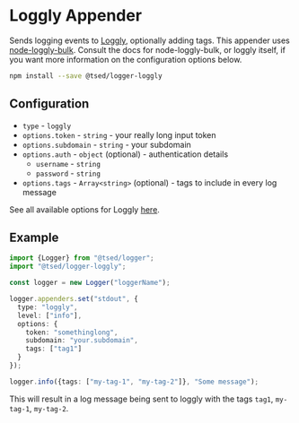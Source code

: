 # Loggly Appender

<Banner src="/loggly.svg" height="150" href="https://www.loggly.com/"></Banner>

Sends logging events to [Loggly](https://www.loggly.com), optionally adding tags.
This appender uses [node-loggly-bulk](https://www.npmjs.com/package/node-loggly-bulk).
Consult the docs for node-loggly-bulk, or loggly itself, if you want more information on the configuration options below.

```bash
npm install --save @tsed/logger-loggly
```

## Configuration

- `type` - `loggly`
- `options.token` - `string` - your really long input token
- `options.subdomain` - `string` - your subdomain
- `options.auth` - `object` (optional) - authentication details
  - `username` - `string`
  - `password` - `string`
- `options.tags` - `Array<string>` (optional) - tags to include in every log message

See all available options for Loggly [here](https://www.npmjs.com/package/node-loggly-bulk).

## Example

```typescript
import {Logger} from "@tsed/logger";
import "@tsed/logger-loggly";

const logger = new Logger("loggerName");

logger.appenders.set("stdout", {
  type: "loggly",
  level: ["info"],
  options: {
    token: "somethinglong",
    subdomain: "your.subdomain",
    tags: ["tag1"]
  }
});

logger.info({tags: ["my-tag-1", "my-tag-2"]}, "Some message");
```

This will result in a log message being sent to loggly with the tags `tag1`, `my-tag-1`, `my-tag-2`.
